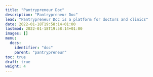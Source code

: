 ```yaml
---
title: "Pantrypreneur Doc"
description: "Pantrypreneur Doc"
lead: "Pantrypreneur Doc is a platform for doctors and clinics"
date: 2022-01-18T19:58:14+01:00
lastmod: 2022-01-18T19:58:14+01:00
images: []
menu:
  docs:
    identifier: "doc"
    parent: "pantrypreneur"
toc: true
draft: true
weight: 4
---
```


